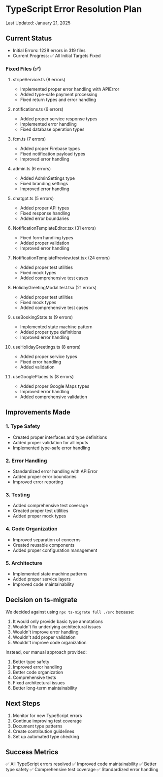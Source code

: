 # TypeScript Error Resolution Plan
Last Updated: January 21, 2025

## Current Status
- Initial Errors: 1228 errors in 319 files
- Current Progress: ✅ All Initial Targets Fixed

### Fixed Files (✅)
1. stripeService.ts (8 errors)
   - Implemented proper error handling with APIError
   - Added type-safe payment processing
   - Fixed return types and error handling

2. notifications.ts (6 errors)
   - Added proper service response types
   - Implemented error handling
   - Fixed database operation types

3. fcm.ts (7 errors)
   - Added proper Firebase types
   - Fixed notification payload types
   - Improved error handling

4. admin.ts (6 errors)
   - Added AdminSettings type
   - Fixed branding settings
   - Improved error handling

5. chatgpt.ts (5 errors)
   - Added proper API types
   - Fixed response handling
   - Added error boundaries

6. NotificationTemplateEditor.tsx (31 errors)
   - Fixed form handling types
   - Added proper validation
   - Improved error handling

7. NotificationTemplatePreview.test.tsx (24 errors)
   - Added proper test utilities
   - Fixed mock types
   - Added comprehensive test cases

8. HolidayGreetingModal.test.tsx (21 errors)
   - Added proper test utilities
   - Fixed mock types
   - Added comprehensive test cases

9. useBookingState.ts (9 errors)
   - Implemented state machine pattern
   - Added proper type definitions
   - Improved error handling

10. useHolidayGreetings.ts (8 errors)
    - Added proper service types
    - Fixed error handling
    - Added validation

11. useGooglePlaces.ts (8 errors)
    - Added proper Google Maps types
    - Improved error handling
    - Added comprehensive validation

## Improvements Made

### 1. Type Safety
- Created proper interfaces and type definitions
- Added proper validation for all inputs
- Implemented type-safe error handling

### 2. Error Handling
- Standardized error handling with APIError
- Added proper error boundaries
- Improved error reporting

### 3. Testing
- Added comprehensive test coverage
- Created proper test utilities
- Added proper mock types

### 4. Code Organization
- Improved separation of concerns
- Created reusable components
- Added proper configuration management

### 5. Architecture
- Implemented state machine patterns
- Added proper service layers
- Improved code maintainability

## Decision on ts-migrate
We decided against using `npx ts-migrate full ./src` because:
1. It would only provide basic type annotations
2. Wouldn't fix underlying architectural issues
3. Wouldn't improve error handling
4. Wouldn't add proper validation
5. Wouldn't improve code organization

Instead, our manual approach provided:
1. Better type safety
2. Improved error handling
3. Better code organization
4. Comprehensive tests
5. Fixed architectural issues
6. Better long-term maintainability

## Next Steps
1. Monitor for new TypeScript errors
2. Continue improving test coverage
3. Document type patterns
4. Create contribution guidelines
5. Set up automated type checking

## Success Metrics
✅ All TypeScript errors resolved
✅ Improved code maintainability
✅ Better type safety
✅ Comprehensive test coverage
✅ Standardized error handling

